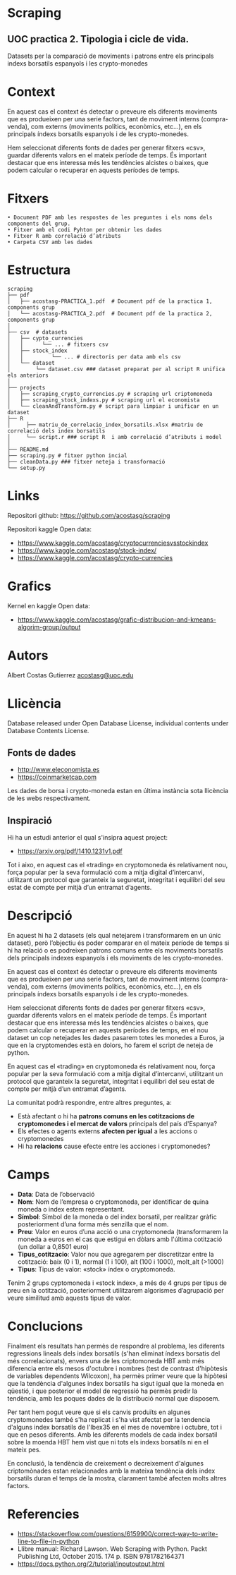 # Scraping

## UOC practica 2. Tipologia i cicle de vida.

Datasets per la comparació de moviments i patrons entre els principals indexs borsatils espanyols i les crypto-monedes

# Context

En aquest cas el context és detectar o preveure els diferents moviments que es produeixen per una serie factors, tant de moviment interns (compra-venda), com externs (moviments polítics, econòmics, etc...), en els principals índexs borsatils espanyols i de les crypto-monedes.

Hem seleccionat diferents fonts de dades per generar fitxers «csv», guardar diferents valors en el mateix període de temps. És important destacar que ens interessa més les tendències alcistes o baixes, que podem calcular o recuperar en aquests períodes de temps.

# Fitxers

    • Document PDF amb les respostes de les preguntes i els noms dels components del grup.
    • Fitxer amb el codi Pyhton per obtenir les dades
    • Fitxer R amb correlació d’atributs
    • Carpeta CSV amb les dades

# Estructura

```
scraping
├── pdf
│   ├── acostasg-PRACTICA_1.pdf  # Document pdf de la practica 1, components grup
│   └── acostasg-PRACTICA_2.pdf  # Document pdf de la practica 2, components grup
│
├── csv  # datasets
│   ├── cypto_currencies
│   │      └── ... # fitxers csv 
│   ├── stock_index
│   │         └── ... # directoris per data amb els csv
│   └── dataset
│        └── dataset.csv ### dataset preparat per al script R unifica els anteriors
│   
├── projects
│   ├── scraping_crypto_currencies.py # scraping url criptomoneda
│   ├── scraping_stock_indexs.py # scraping url el economista
│   └── cleanAndTransform.py # script para limpiar i unificar en un dataset
├── R
│     ├── matriu_de_correlacio_index_borsatils.xlsx #matriu de correlació dels index borsatils
│     └── script.r ### script R  i amb correlació d’atributs i model
│ 
├── README.md
├── scraping.py # fitxer python incial
├── cleanData.py ### fitxer neteja i transformació
└── setup.py 

```

# Links

Repositori github: https://github.com/acostasg/scraping

Repositori kaggle Open data: 
* https://www.kaggle.com/acostasg/cryptocurrenciesvsstockindex
* https://www.kaggle.com/acostasg/stock-index/
* https://www.kaggle.com/acostasg/crypto-currencies

# Grafics

Kernel en kaggle Open data: 
* https://www.kaggle.com/acostasg/grafic-distribucion-and-kmeans-algorim-group/output

# Autors

Albert Costas Gutierrez acostasg@uoc.edu

# Llicència

Database released under Open Database License, individual contents under Database Contents License.

## Fonts de dades
* http://www.eleconomista.es
* https://coinmarketcap.com

Les dades de borsa i crypto-moneda estan en última instància sota llicència de les webs respectivament.

## Inspiració

Hi ha un estudi anterior el qual s'insipra aquest project:

* https://arxiv.org/pdf/1410.1231v1.pdf

Tot i aixo, en aquest cas el «trading» en cryptomoneda és relativament nou, força popular per la seva formulació com a mitja digital d’intercanvi, utilitzant un protocol que garanteix la seguretat, integritat i equilibri del seu estat de compte per mitjà d’un entramat d’agents.


# Descripció

En aquest hi ha 2 datasets (els qual netejarem i transformarem en un únic dataset), però l’objectiu és poder comparar en el mateix període de temps si hi ha relació o es podreixen patrons comuns entre els moviments borsatils dels principals indexes espanyols i els moviments de les crypto-monedes.

En aquest cas el context és detectar o preveure els diferents moviments que es produeixen per una serie factors, tant de moviment interns (compra-venda), com externs (moviments polítics, econòmics, etc...), en els principals índexs borsatils espanyols i de les crypto-monedes.

Hem seleccionat diferents fonts de dades per generar fitxers «csv», guardar diferents valors en el mateix període de temps. És important destacar que ens interessa més les tendències alcistes o baixes, que podem calcular o recuperar en aquests períodes de temps, en el nou dataset un cop netejades les dades pasarem totes les monedes a Euros, ja que en la cryptomendes està en dolors, ho farem el script de neteja de python.

En aquest cas el «trading» en cryptomoneda és relativament nou, força popular per la seva formulació com a mitja digital d’intercanvi, utilitzant un protocol que garanteix la seguretat, integritat i equilibri del seu estat de compte per mitjà d’un entramat d’agents.

La comunitat podrà respondre, entre altres preguntes, a:
* Està afectant o hi ha **patrons comuns en les cotitzacions de cryptomonedes i el mercat de valors** principals del país d'Espanya?
* Els efectes o agents externs **afecten per igual** a les accions o cryptomonedes 
* Hi ha **relacions** cause efecte entre les acciones i cryptomonedes?

# Camps

* **Data**: Data de l’observació
* **Nom**: Nom de l’empresa o cryptomoneda, per identificar de quina moneda o index estem representant.
* **Símbol**: Símbol de la moneda o del index borsatil, per realitzar gràfic posteriorment d’una forma més senzilla que el nom.
* **Preu**: Valor en euros d’una acció o una cryptomoneda (transformarem la moneda a euros en el cas que estigui en dòlars amb l'última cotització (un dollar a 0,8501 euro)
* **Tipus_cotitzacio**: Valor nou que agregarem per discretitzar entre la cotització: baix (0 i 1), normal (1 i 100), alt (100 i 1000), molt_alt (>1000)
* **Tipus**: Tipus de valor: «stock» índex o cryptomoneda.

Tenim 2 grups cyptomoneda i «stock index», a més de 4 grups per tipus de preu en la cotització, posteriorment utilitzarem algorismes d’agrupació per veure similitud amb aquests tipus de valor.

# Conclucions 

Finalment els resultats han permès de respondre al problema, les diferents regressions lineals dels index borsatils (s'han eliminat índexs borsatis del més correlacionats), envers una de les criptomoneda HBT amb més diferencia entre els mesos d'octubre i nombres (test de contrast d'hipòtesis de variables dependents Wilcoxon), ha permès primer veure que la hipòtesi que la tendència d'algunes index borsatils ha sigut igual que la moneda en qüestió, i que posterior el model de regressió ha permès predir la tendència, amb les poques dades de la distribució normal que disposem.

Per tant hem pogut veure que si els canvis produïts en algunes cryptomonedes també s'ha replicat i s'ha vist afectat per la tendencia d'alguns index borsatils de l'Ibex35 en el mes de novembre i octubre, tot i que en pesos diferents. Amb les diferents models de cada index borsatil sobre la moenda HBT hem vist que ni tots els indexs borsatils ni en el mateix pes.

En conclusió, la tendència de creixement o decreixement d'algunes criptomònades estan relacionades amb la mateixa tendència dels index borsatils duran el temps de la mostra, clarament també afecten molts altres factors.
# Referencies

* https://stackoverflow.com/questions/6159900/correct-way-to-write-line-to-file-in-python
* Llibre manual: Richard Lawson. Web Scraping with Python. Packt Publishing Ltd, October 2015. 174 p. ISBN 9781782164371
* https://docs.python.org/2/tutorial/inputoutput.html
